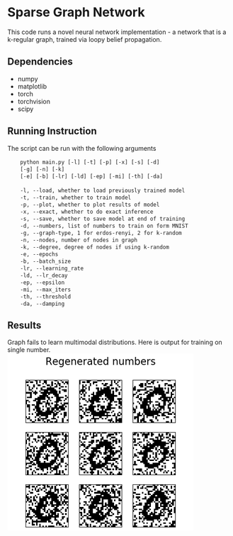# Sparse Graph Network
This code runs a novel neural network implementation - a network that is a k-regular graph, trained via loopy belief propagation.

## Dependencies
* numpy
* matplotlib
* torch
* torchvision
* scipy

## Running Instruction

The script can be run with the following arguments

        python main.py [-l] [-t] [-p] [-x] [-s] [-d]
        [-g] [-n] [-k]
        [-e] [-b] [-lr] [-ld] [-ep] [-mi] [-th] [-da]

        -l, --load, whether to load previously trained model
        -t, --train, whether to train model
        -p, --plot, whether to plot results of model
        -x, --exact, whether to do exact inference
        -s, --save, whether to save model at end of training
        -d, --numbers, list of numbers to train on form MNIST
        -g, --graph-type, 1 for erdos-renyi, 2 for k-random
        -n, --nodes, number of nodes in graph
        -k, --degree, degree of nodes if using k-random
        -e, --epochs
        -b, --batch_size
        -lr, --learning_rate
        -ld, --lr_decay
        -ep, --epsilon
        -mi, --max_iters
        -th, --threshold
        -da, --damping
        

## Results

Graph fails to learn multimodal distributions. Here is output for training on single number.
![learns_single](figs/learns_single.png)
